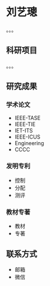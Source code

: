 # 刘艺璁

。。。

## 科研项目

。。。

## 研究成果

### 学术论文

- IEEE-TASE
- IEEE-TIE
- IET-ITS
- IEEE-ICUS
- Engineering
- CCCC

### 发明专利

- 控制
- 分配
- 测评

### 教材专著

- 教材
- 专著

## 联系方式

- 邮箱
- 微信
